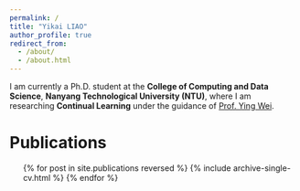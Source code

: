 ```yaml
---
permalink: /
title: "Yikai LIAO"
author_profile: true
redirect_from: 
  - /about/
  - /about.html
---
```


I am currently a Ph.D. student at the **College of Computing and Data Science**, **Nanyang Technological University (NTU)**, where I am researching **Continual Learning** under the guidance of [Prof. Ying Wei](https://wei-ying.net/).

# Publications

  <ul>{% for post in site.publications reversed %}
    {% include archive-single-cv.html %}
  {% endfor %}</ul>